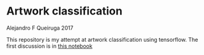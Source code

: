 # Artwork classification

Alejandro F Queiruga 2017

This repository is my attempt at artwork classification using tensorflow. The first discussion is in [this notebook](Artwork%20Classification.ipynb)